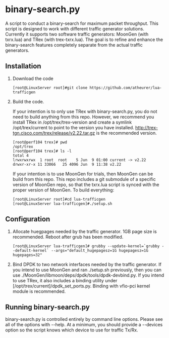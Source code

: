 # binary-search.py
A script to conduct a binary-search for maximum packet throughput.  This script is designed to work with different traffic generator solutions.  Currently it supports two software traffic generators: MoonGen (with txrx.lua) and TRex (with trex-txrx.lua).  The goal is to refine and enhance the binary-search features completely separate from the actual traffic generators.

## Installation
1.  Download the code
    ```
    [root@LinuxServer root]#git clone https://github.com/atheurer/lua-trafficgen
    ```
    
2.  Build the code.  

    If your intention is to only use TRex with binary-search.py, you do not need to build anything from this repo.  However, we recommend you install TRex in /opt/trex/trex-version and create a symlink /opt/trex/current to point to the version you have installed.  http://trex-tgn.cisco.com/trex/release/v2.22.tar.gz is the recommended version.
    
    ```
    [root@perf104 trex]# pwd
    /opt/trex
    [root@perf104 trex]# ls -l
    total 4
    lrwxrwxrwx  1 root  root    5 Jun  9 01:00 current -> v2.22
    drwxr-xr-x 11 33066   25 4096 Jun  9 11:38 v2.22
    ```

    If your intention is to use MoonGen for trials, then MoonGen can be build from this repo.  This repo includes a git submodule of a specific version of MoonGen repo, so that the txrx.lua script is synced with the proper version of MoonGen.  To build everything:

    ```
    [root@LinuxServer root]#cd lua-trafficgen
    [root@LinuxServer lua-trafficgen]#./setup.sh 
    ```
## Configuration

1. Allocate huegpages needed by the traffic generator.  1GB page size is recommended.  Reboot after grub has been modified.
   ```         
   [root@LinuxServer lua-trafficgen]# grubby --update-kernel=`grubby --default-kernel` --args="default_hugepagesz=1G hugepagesz=1G hugepages=32"
   ```

2. Bind DPDK to two network interfaces needed by the traffic generator.  If you intend to use MoonGen and ran ./setup.sh previously, then you can use ./MoonGen/libmoon/deps/dpdk/tools/dpdk-devbind.py.  If you intend to use TRex, it also includes a binding utility under [/opt/trex/current]/dpdk_set_ports.py.  Binding with vfio-pci kernel module is recommended.
      
## Running binary-search.py
   binary-search.py is controlled entirely by command line options.  Please see all of the options with --help.  At a minimum, you should provide a --devices option so the script knows which device to use for traffic Tx/Rx.
   
